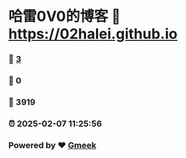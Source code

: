 # 哈雷0V0的博客 :link: https://02halei.github.io 
### :page_facing_up: [3](https://02halei.github.io/tag.html) 
### :speech_balloon: 0 
### :hibiscus: 3919 
### :alarm_clock: 2025-02-07 11:25:56 
### Powered by :heart: [Gmeek](https://github.com/Meekdai/Gmeek)
